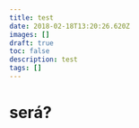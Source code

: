 ```yaml
---
title: test
date: 2018-02-18T13:20:26.620Z
images: []
draft: true
toc: false
description: test
tags: []
---
```

# será?
